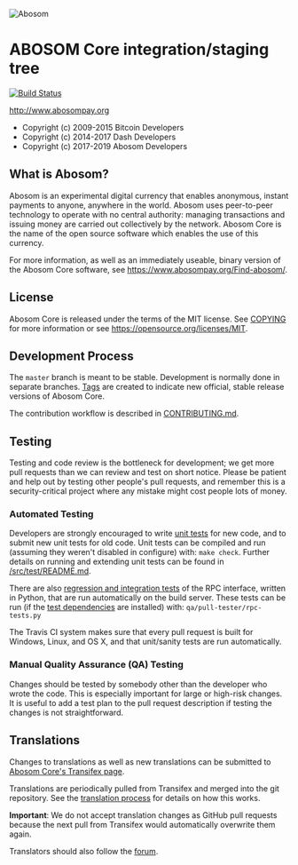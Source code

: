 ![Abosom](https://github.com/abosompay/abosom/raw/master/src/qt/res/icons/bitcoin.png "Abosom")

ABOSOM Core integration/staging tree
=====================================
[![Build Status](https://travis-ci.org/abosompay/abosom.svg?branch=master)](https://travis-ci.org/abosompay/abosom)


http://www.abosompay.org

- Copyright (c) 2009-2015 Bitcoin Developers
- Copyright (c) 2014-2017 Dash Developers
- Copyright (c) 2017-2019 Abosom Developers

What is Abosom?
----------------

Abosom is an experimental digital currency that enables anonymous, instant
payments to anyone, anywhere in the world. Abosom uses peer-to-peer technology
to operate with no central authority: managing transactions and issuing money
are carried out collectively by the network. Abosom Core is the name of the open
source software which enables the use of this currency.

For more information, as well as an immediately useable, binary version of
the Abosom Core software, see https://www.abosompay.org/Find-abosom/.


License
-------

Abosom Core is released under the terms of the MIT license. See [COPYING](COPYING) for more
information or see https://opensource.org/licenses/MIT.

Development Process
-------------------

The `master` branch is meant to be stable. Development is normally done in separate branches.
[Tags](https://github.com/abosompay/abosom/tags) are created to indicate new official,
stable release versions of Abosom Core.

The contribution workflow is described in [CONTRIBUTING.md](CONTRIBUTING.md).

Testing
-------

Testing and code review is the bottleneck for development; we get more pull
requests than we can review and test on short notice. Please be patient and help out by testing
other people's pull requests, and remember this is a security-critical project where any mistake might cost people
lots of money.

### Automated Testing

Developers are strongly encouraged to write [unit tests](src/test/README.md) for new code, and to
submit new unit tests for old code. Unit tests can be compiled and run
(assuming they weren't disabled in configure) with: `make check`. Further details on running
and extending unit tests can be found in [/src/test/README.md](/src/test/README.md).

There are also [regression and integration tests](/qa) of the RPC interface, written
in Python, that are run automatically on the build server.
These tests can be run (if the [test dependencies](/qa) are installed) with: `qa/pull-tester/rpc-tests.py`

The Travis CI system makes sure that every pull request is built for Windows, Linux, and OS X, and that unit/sanity tests are run automatically.

### Manual Quality Assurance (QA) Testing

Changes should be tested by somebody other than the developer who wrote the
code. This is especially important for large or high-risk changes. It is useful
to add a test plan to the pull request description if testing the changes is
not straightforward.

Translations
------------

Changes to translations as well as new translations can be submitted to
[Abosom Core's Transifex page](https://www.transifex.com/projects/p/abosom/).

Translations are periodically pulled from Transifex and merged into the git repository. See the
[translation process](doc/translation_process.md) for details on how this works.

**Important**: We do not accept translation changes as GitHub pull requests because the next
pull from Transifex would automatically overwrite them again.

Translators should also follow the [forum](https://www.abosompay.org/forum/topic/abosom-worldwide-collaboration.88/).
